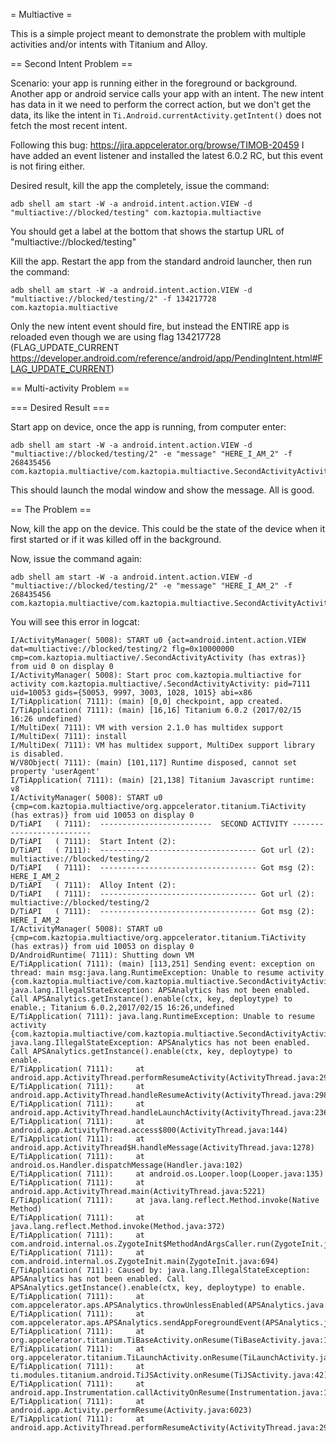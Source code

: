 = Multiactive =

This is a simple project meant to demonstrate the problem with multiple
activities and/or intents with Titanium and Alloy.

== Second Intent Problem ==

Scenario: your app is running either in the foreground or background.  Another app
or android service calls your app with an intent.  The new intent has data in it
we need to perform the correct action, but we don't get the data, its like the
intent in `Ti.Android.currentActivity.getIntent()` does not fetch the most recent
intent.

Following this bug: https://jira.appcelerator.org/browse/TIMOB-20459 I have added
an event listener and installed the latest 6.0.2 RC, but this event is not firing either.

Desired result, kill the app the completely, issue the command:
```
adb shell am start -W -a android.intent.action.VIEW -d "multiactive://blocked/testing" com.kaztopia.multiactive
```

You should get a label at the bottom that shows the startup URL of "multiactive://blocked/testing"

Kill the app.  Restart the app from the standard android launcher, then run the command:
```
adb shell am start -W -a android.intent.action.VIEW -d "multiactive://blocked/testing/2" -f 134217728 com.kaztopia.multiactive
```

Only the new intent event should fire, but instead the ENTIRE app is reloaded even though we are using flag 134217728  (FLAG_UPDATE_CURRENT https://developer.android.com/reference/android/app/PendingIntent.html#FLAG_UPDATE_CURRENT)

== Multi-activity Problem ==

=== Desired Result ===

Start app on device, once the app is running, from computer enter:
```
adb shell am start -W -a android.intent.action.VIEW -d "multiactive://blocked/testing/2" -e "message" "HERE_I_AM_2" -f 268435456  com.kaztopia.multiactive/com.kaztopia.multiactive.SecondActivityActivity
```
This should launch the modal window and show the message.  All is good.

== The Problem ==

Now, kill the app on the device.  This could be the state of the device when it
first started or if it was killed off in the background.  

Now, issue the command again:
```
adb shell am start -W -a android.intent.action.VIEW -d "multiactive://blocked/testing/2" -e "message" "HERE_I_AM_2" -f 268435456  com.kaztopia.multiactive/com.kaztopia.multiactive.SecondActivityActivity
```

You will see this error in logcat:
```
I/ActivityManager( 5008): START u0 {act=android.intent.action.VIEW dat=multiactive://blocked/testing/2 flg=0x10000000 cmp=com.kaztopia.multiactive/.SecondActivityActivity (has extras)} from uid 0 on display 0
I/ActivityManager( 5008): Start proc com.kaztopia.multiactive for activity com.kaztopia.multiactive/.SecondActivityActivity: pid=7111 uid=10053 gids={50053, 9997, 3003, 1028, 1015} abi=x86
I/TiApplication( 7111): (main) [0,0] checkpoint, app created.
I/TiApplication( 7111): (main) [16,16] Titanium 6.0.2 (2017/02/15 16:26 undefined)
I/MultiDex( 7111): VM with version 2.1.0 has multidex support
I/MultiDex( 7111): install
I/MultiDex( 7111): VM has multidex support, MultiDex support library is disabled.
W/V8Object( 7111): (main) [101,117] Runtime disposed, cannot set property 'userAgent'
I/TiApplication( 7111): (main) [21,138] Titanium Javascript runtime: v8
I/ActivityManager( 5008): START u0 {cmp=com.kaztopia.multiactive/org.appcelerator.titanium.TiActivity (has extras)} from uid 10053 on display 0
D/TiAPI   ( 7111):  -------------------------  SECOND ACTIVITY -------------------------
D/TiAPI   ( 7111):  Start Intent (2):
D/TiAPI   ( 7111):  ----------------------------------- Got url (2): multiactive://blocked/testing/2
D/TiAPI   ( 7111):  ----------------------------------- Got msg (2): HERE_I_AM_2
D/TiAPI   ( 7111):  Alloy Intent (2):
D/TiAPI   ( 7111):  ----------------------------------- Got url (2): multiactive://blocked/testing/2
D/TiAPI   ( 7111):  ----------------------------------- Got msg (2): HERE_I_AM_2
I/ActivityManager( 5008): START u0 {cmp=com.kaztopia.multiactive/org.appcelerator.titanium.TiActivity (has extras)} from uid 10053 on display 0
D/AndroidRuntime( 7111): Shutting down VM
E/TiApplication( 7111): (main) [113,251] Sending event: exception on thread: main msg:java.lang.RuntimeException: Unable to resume activity {com.kaztopia.multiactive/com.kaztopia.multiactive.SecondActivityActivity}: java.lang.IllegalStateException: APSAnalytics has not been enabled. Call APSAnalytics.getInstance().enable(ctx, key, deploytype) to enable.; Titanium 6.0.2,2017/02/15 16:26,undefined
E/TiApplication( 7111): java.lang.RuntimeException: Unable to resume activity {com.kaztopia.multiactive/com.kaztopia.multiactive.SecondActivityActivity}: java.lang.IllegalStateException: APSAnalytics has not been enabled. Call APSAnalytics.getInstance().enable(ctx, key, deploytype) to enable.
E/TiApplication( 7111): 	at android.app.ActivityThread.performResumeActivity(ActivityThread.java:2951)
E/TiApplication( 7111): 	at android.app.ActivityThread.handleResumeActivity(ActivityThread.java:2982)
E/TiApplication( 7111): 	at android.app.ActivityThread.handleLaunchActivity(ActivityThread.java:2365)
E/TiApplication( 7111): 	at android.app.ActivityThread.access$800(ActivityThread.java:144)
E/TiApplication( 7111): 	at android.app.ActivityThread$H.handleMessage(ActivityThread.java:1278)
E/TiApplication( 7111): 	at android.os.Handler.dispatchMessage(Handler.java:102)
E/TiApplication( 7111): 	at android.os.Looper.loop(Looper.java:135)
E/TiApplication( 7111): 	at android.app.ActivityThread.main(ActivityThread.java:5221)
E/TiApplication( 7111): 	at java.lang.reflect.Method.invoke(Native Method)
E/TiApplication( 7111): 	at java.lang.reflect.Method.invoke(Method.java:372)
E/TiApplication( 7111): 	at com.android.internal.os.ZygoteInit$MethodAndArgsCaller.run(ZygoteInit.java:899)
E/TiApplication( 7111): 	at com.android.internal.os.ZygoteInit.main(ZygoteInit.java:694)
E/TiApplication( 7111): Caused by: java.lang.IllegalStateException: APSAnalytics has not been enabled. Call APSAnalytics.getInstance().enable(ctx, key, deploytype) to enable.
E/TiApplication( 7111): 	at com.appcelerator.aps.APSAnalytics.throwUnlessEnabled(APSAnalytics.java:252)
E/TiApplication( 7111): 	at com.appcelerator.aps.APSAnalytics.sendAppForegroundEvent(APSAnalytics.java:132)
E/TiApplication( 7111): 	at org.appcelerator.titanium.TiBaseActivity.onResume(TiBaseActivity.java:1324)
E/TiApplication( 7111): 	at org.appcelerator.titanium.TiLaunchActivity.onResume(TiLaunchActivity.java:433)
E/TiApplication( 7111): 	at ti.modules.titanium.android.TiJSActivity.onResume(TiJSActivity.java:42)
E/TiApplication( 7111): 	at android.app.Instrumentation.callActivityOnResume(Instrumentation.java:1241)
E/TiApplication( 7111): 	at android.app.Activity.performResume(Activity.java:6023)
E/TiApplication( 7111): 	at android.app.ActivityThread.performResumeActivity(ActivityThread.java:2940)
```
